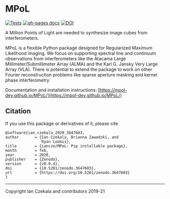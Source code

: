 # MPoL

[![Tests](https://github.com/MPoL-dev/MPoL/actions/workflows/tests.yml/badge.svg)](https://github.com/MPoL-dev/MPoL/actions/workflows/tests.yml)
[![gh-pages docs](https://github.com/MPoL-dev/MPoL/actions/workflows/gh_docs.yml/badge.svg)](https://mpol-dev.github.io/MPoL/)
[![DOI](https://zenodo.org/badge/224543208.svg)](https://zenodo.org/badge/latestdoi/224543208)

A Million Points of Light are needed to synthesize image cubes from interferometers.

MPoL is a flexible Python package designed for Regularized Maximum Likelihood imaging. We focus on supporting spectral line and continuum observations from interferometers like the Atacama Large Millimeter/Submillimeter Array (ALMA) and the Karl G. Jansky Very Large Array (VLA). There is potential to extend the package to work on other Fourier reconstruction problems like sparse aperture masking and kernel phase interferometry.

Documentation and installation instructions: [https://mpol-dev.github.io/MPoL/](https://mpol-dev.github.io/MPoL/)

## Citation

If you use this package or derivatives of it, please cite

    @software{ian_czekala_2020_3647603,
    author       = {Ian Czekala, Brianna Zawadzki, and
                    Ryan Loomis},
    title        = {iancze/MPoL: Pip installable package},
    month        = feb,
    year         = 2020,
    publisher    = {Zenodo},
    version      = {v0.0.4},
    doi          = {10.5281/zenodo.3647603},
    url          = {https://doi.org/10.5281/zenodo.3647603}
    }

---
Copyright Ian Czekala and contributors 2019-21
